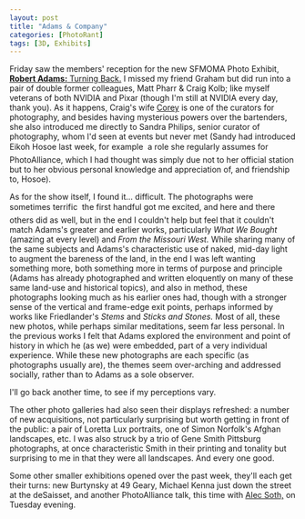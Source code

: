 ```yaml
---
layout: post
title: "Adams & Company"
categories: [PhotoRant]
tags: [3D, Exhibits]
---
```

Friday saw the members' reception for the new SFMOMA Photo Exhibit, <a href="http://www.sfmoma.org/exhibitions/exhib_detail.asp?id=188"><b>Robert Adams:</b> Turning Back.</a> I missed my friend Graham but did run into a pair of double former colleagues, Matt Pharr & Craig Kolb; like myself veterans of both NVIDIA and Pixar (though I'm still at NVIDIA every day, thank you). As it happens, Craig's wife <a href="http://sfmoma.com/press/pressroom.asp?arch=y&id=190">Corey</a> is one of the curators for photography, and besides having mysterious powers over the bartenders, she also introduced me directly to Sandra Philips, senior curator of photography, whom I'd seen at events but never met (Sandy had introduced Eikoh Hosoe last week, for example &#151; a role she regularly assumes for PhotoAlliance, which I had thought was simply due not to her official station but to her obvious personal knowledge and appreciation of, and friendship to, Hosoe).

<!--more-->
As for the show itself, I found it... difficult. The photographs were sometimes terrific &#151; the first handful got me excited, and here and there others did as well, but in the end I couldn't help but feel that it couldn't match Adams's greater and earlier works, particularly <cite>What We Bought</cite> (amazing at every level) and <cite>From the Missouri West.</cite> While sharing many of the same subjects and Adams's characteristic use of naked, mid-day light to augment the bareness of the land, in the end I was left wanting something more, both something more in terms of purpose and principle (Adams has already photographed and written eloquently on many of these same land-use and historical topics), and also in method, these photographs looking much as his earlier ones had, though with a stronger sense of the vertical and frame-edge exit points, perhaps informed by works like Friedlander's <cite>Stems</cite> and <cite>Sticks and Stones.</cite> Most of all, these new photos, while perhaps similar meditations, seem far less personal. In the previous works I felt that Adams explored the environment and point of history in which he (as we) were embedded, part of a very individual experience. While these new photographs are each specific (as photographs usually are), the themes seem over-arching and addressed socially, rather than to Adams as a sole observer.

I'll go back another time, to see if my perceptions vary.

The other photo galleries had also seen their displays refreshed: a number of new acquisitions, not particularly surprising but worth getting in front of the public: a pair of Loretta Lux portraits, one of Simon Norfolk's Afghan landscapes, etc. I was also struck by a trio of Gene Smith Pittsburg photographs, at once characteristic Smith in their printing and tonality but surprising to me in that they were all landscapes. And every one good.

Some other smaller exhibitions opened over the past week, they'll each get their turns: new Burtynsky at 49 Geary, Michael Kenna just down the street at the deSaisset, and another PhotoAlliance talk, this time with <a href="http://www.alecsoth.com/">Alec Soth,</a> on Tuesday evening.
